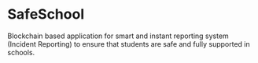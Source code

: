 # SafeSchool
Blockchain based application for smart and instant reporting system (Incident Reporting) to ensure that students are safe and fully supported in schools.
